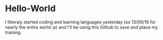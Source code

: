 # Hello-World

I litteraly started coding and learning languages yesterday (so 13/09/16 for nearly the entire world :p) and I'll be using this Github to save and place my training.

